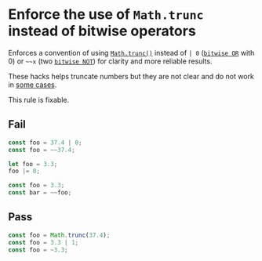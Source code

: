 # Enforce the use of `Math.trunc` instead of bitwise operators

Enforces a convention of using [`Math.trunc()`](https://developer.mozilla.org/en-US/docs/Web/JavaScript/Reference/Global_Objects/Math/trunc) instead of `| 0` ([`bitwise OR`](https://developer.mozilla.org/en-US/docs/Web/JavaScript/Reference/Operators/Bitwise_OR) with 0) or `~~x` (two [`bitwise NOT`](https://developer.mozilla.org/en-US/docs/Web/JavaScript/Reference/Operators/Bitwise_NOT)) for clarity and more reliable results.

These hacks helps truncate numbers but they are not clear and do not work in [some cases](https://stackoverflow.com/a/34706108/11687747).

This rule is fixable.

## Fail

```js
const foo = 37.4 | 0;
const foo = ~~37.4;

let foo = 3.3;
foo |= 0;

const foo = 3.3;
const bar = ~~foo;
```

## Pass

```js
const foo = Math.trunc(37.4);
const foo = 3.3 | 1;
const foo = ~3.3;
```
